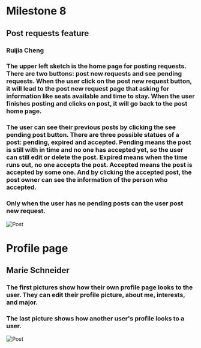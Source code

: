 # Milestone 8 
## Post requests feature
### Ruijia Cheng 
### The upper left sketch is the home page for posting requests. There are two buttons: post new requests and see pending requests. When the user click on the post new request button, it will lead to the post new request page that asking for information like seats available and time to stay. When the user finishes posting and clicks on post, it will go back to the post home page.
### The user can see their previous posts by clicking the see pending post button. There are three possible statues of a post: pending, expired and accepted. Pending means the post is still with in time and no one has accepted yet, so the user can still edit or delete the  post. Expired means when the time runs out, no one accepts the post. Accepted means the post is accepted by some one. And by clicking the accepted post, the post owner can see the information of the person who accepted. 
### Only when the user has no pending posts can the user post new request.
![Post](https://github.com/dingqixin/chicas/blob/ReginaChangzhou-patch-2/img/1745476317.jpg)

# Profile page 
## Marie Schneider 
### The first pictures show how their own profile page looks to the user. They can edit their profile picture, about me, interests, and major. 
### The last picture shows how another user's profile looks to a user. 
![Post](https://github.com/dingqixin/chicas/blob/meschneider-patch-1/img/userinterface/profile_ui.jpg)
